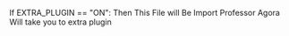 If EXTRA_PLUGIN == "ON":
Then This File will Be Import
Professor Agora Will take you to extra plugin

